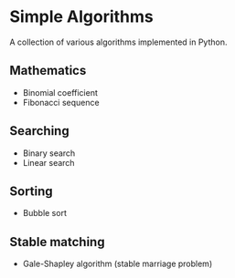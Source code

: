 # Simple Algorithms
A collection of various algorithms implemented in Python.

## Mathematics
* Binomial coefficient
* Fibonacci sequence

## Searching
* Binary search
* Linear search

## Sorting
* Bubble sort

## Stable matching
* Gale-Shapley algorithm (stable marriage problem)
